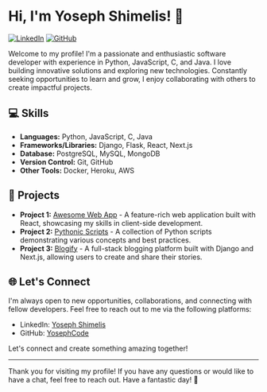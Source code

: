 <!-- Introduction -->
# Hi, I'm Yoseph Shimelis! 👋

[![LinkedIn](https://img.shields.io/badge/LinkedIn-Yoseph%20Shimelis-blue?style=flat-square&logo=linkedin&color=2867B2)](http://linkedin.com/in/yoseph-shimelis-ba4447289)
[![GitHub](https://img.shields.io/badge/GitHub-Yoseph%20Shimelis-black?style=flat-square&logo=github&color=181717)](https://github.com/YosephCode)

Welcome to my profile! I'm a passionate and enthusiastic software developer with experience in Python, JavaScript, C, and Java. I love building innovative solutions and exploring new technologies. Constantly seeking opportunities to learn and grow, I enjoy collaborating with others to create impactful projects.

<!-- Skills -->
## 💻 Skills

- **Languages:** Python, JavaScript, C, Java
- **Frameworks/Libraries:** Django, Flask, React, Next.js
- **Database:** PostgreSQL, MySQL, MongoDB
- **Version Control:** Git, GitHub
- **Other Tools:** Docker, Heroku, AWS

<!-- Projects -->
## 🚀 Projects

- **Project 1:** [Awesome Web App](https://github.com/YosephCode/awesome-web-app) - A feature-rich web application built with React, showcasing my skills in client-side development.
- **Project 2:** [Pythonic Scripts](https://github.com/YosephCode/pythonic-scripts) - A collection of Python scripts demonstrating various concepts and best practices.
- **Project 3:** [Blogify](https://github.com/YosephCode/blogify) - A full-stack blogging platform built with Django and Next.js, allowing users to create and share their stories.

<!-- Connect -->
## 🌐 Let's Connect

I'm always open to new opportunities, collaborations, and connecting with fellow developers. Feel free to reach out to me via the following platforms:

- LinkedIn: [Yoseph Shimelis](https://www.linkedin.com/in/yoseph-shimelis/)
- GitHub: [YosephCode](https://github.com/YosephCode)

Let's connect and create something amazing together!

<!-- Footer -->
***

Thank you for visiting my profile! If you have any questions or would like to have a chat, feel free to reach out. Have a fantastic day! 🌟
